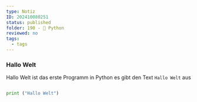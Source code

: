```yaml
---
type: Notiz
ID: 202410080251
status: published
folder: 190 - 🐍 Python
reviewed: no
tags:
  - tags
---
```

### Hallo Welt

Hallo Welt ist das erste Programm in Python es gibt den Text ```Hallo Welt``` aus

```python

print ("Hallo Welt")

```

